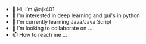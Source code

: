 - 👋 Hi, I’m @ajk401
- 👀 I’m interested in deep learning and gui's in python
- 🌱 I’m currently learning Java/Java Script
- 💞️ I’m looking to collaborate on ...
- 📫 How to reach me ...

<!---
ajk401/ajk401 is a ✨ special ✨ repository because its `README.md` (this file) appears on your GitHub profile.
You can click the Preview link to take a look at your changes.
--->
